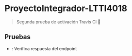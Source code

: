 # ProyectoIntegrador-LTTI4018





> Segunda prueba de activación Travis CI 🚀




## Pruebas
- : Verifica respuesta del endpoint 
